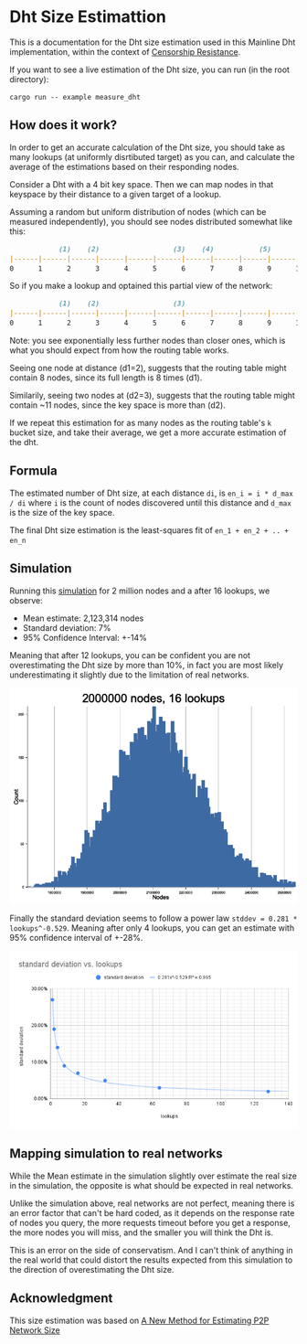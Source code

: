 # Dht Size Estimattion

This is a documentation for the Dht size estimation used in this Mainline Dht implementation,
within the context of [Censorship Resistance](../censorship-resistance.md).

If you want to see a live estimation of the Dht size, you can run (in the root directory):

```
cargo run -- example measure_dht
```

## How does it work?

In order to get an accurate calculation of the Dht size, you should take
as many lookups (at uniformly disrtibuted target) as you can,
and calculate the average of the estimations based on their responding nodes.
    
Consider a Dht with a 4 bit key space.
Then we can map nodes in that keyspace by their distance to a given target of a lookup.

Assuming a random but uniform distribution of nodes (which can be measured independently),
you should see nodes distributed somewhat like this:

```md
            (1)    (2)                  (3)    (4)           (5)           (6)           (7)      (8)       
|------|------|------|------|------|------|------|------|------|------|------|------|------|------|------|
0      1      2      3      4      5      6      7      8      9      10     11     12     13     14     15
```

So if you make a lookup and optained this partial view of the network:
```md
            (1)    (2)                  (3)                                (4)                  (5)       
|------|------|------|------|------|------|------|------|------|------|------|------|------|------|------|
0      1      2      3      4      5      6      7      8      9      10     11     12     13     14     15
```

Note: you see exponentially less further nodes than closer ones, which is what you should expect from how
the routing table works.

Seeing one node at distance (d1=2), suggests that the routing table might contain 8 nodes,
since its full length is 8 times (d1).

Similarily, seeing two nodes at (d2=3), suggests that the routing table might contain ~11
nodes, since the key space is more than (d2).

If we repeat this estimation for as many nodes as the routing table's `k` bucket size,
and take their average, we get a more accurate estimation of the dht.

## Formula

The estimated number of Dht size, at each distance `di`, is `en_i = i * d_max / di` where `i` is the
count of nodes discovered until this distance and `d_max` is the size of the key space.

The final Dht size estimation is the least-squares fit of `en_1 + en_2 + .. + en_n`

## Simulation

Running this [simulation](./src/main.rs) for 2 million nodes and a after 16 lookups, we observe:

- Mean estimate: 2,123,314 nodes 
- Standard deviation: 7%
- 95% Confidence Interval: +-14%

Meaning that after 12 lookups, you can be confident you are not overestimating the Dht size by more than 10%,
in fact you are most likely underestimating it slightly due to the limitation of real networks. 

![distribution of estimated dht size after 4 lookups](./plot.png)

Finally the standard deviation seems to follow a power law `stddev = 0.281 * lookups^-0.529`. Meaning after only 4 lookups, you can get an estimate with 95% confidence interval of +-28%.

![Standard deviation relationship with number of lookups](./standard-deviation-vs-lookups.png)

## Mapping simulation to real networks

While the Mean estimate in the simulation slightly over estimate the real size in the simulation, the opposite is what should be expected in real networks.

Unlike the simulation above, real networks are not perfect, meaning there is an error factor that can't be hard coded,
as it depends on the response rate of nodes you query, the more requests timeout before you get a response, the more nodes
you will miss, and the smaller you will think the Dht is.

This is an error on the side of conservatism. And I can't think of anything in the real world that could distort the results
expected from this simulation to the direction of overestimating the Dht size.

## Acknowledgment

This size estimation was based on [A New Method for Estimating P2P Network Size](https://eli.sohl.com/2020/06/05/dht-size-estimation.html#fnref:query-count)
